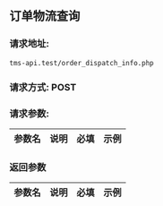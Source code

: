 ## 订单物流查询
### 请求地址:
```
tms-api.test/order_dispatch_info.php
```
### 请求方式: POST  
### 请求参数:  

|参数名|说明|必填|示例|  
 |---|---|---|---|  
### 返回参数  

|参数名|说明|必填|示例|  
 |---|---|---|---|  
